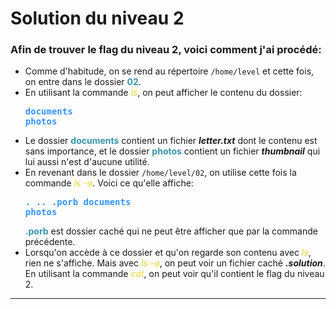 # Solution du niveau 2
### Afin de trouver le flag du niveau 2, voici comment j'ai procédé:

- Comme d'habitude, on se rend au répertoire `/home/level`  et cette fois, on entre dans le dossier <b style="color:#3794aa">02</b>.
- En utilisant la commande <i style = 'color:#E6D737'>ls</i>, on peut afficher le contenu du dossier: <pre><b style="color:#3794FF">documents  photos</b></pre>
- Le dossier <b style="color:#3794aa">documents</b> contient un fichier ***letter.txt*** dont le contenu est sans importance, et le dossier <b style="color:#3794aa">photos</b> contient un fichier ***thumbnail*** qui lui aussi n'est d'aucune utilité.
- En revenant dans le dossier  `/home/level/02`, on utilise cette fois la commande <i style = 'color:#E6D737'>ls -a</i>. Voici ce qu'elle affiche: <pre><b style="color:#3794FF">.  ..  .porb  documents  photos</b></pre> <b style="color:#3794aa">.porb</b> est dossier caché qui ne peut être afficher que par la commande précédente.
- Lorsqu'on accède à ce dossier et qu'on regarde son contenu avec <i style = 'color:#E6D737'>ls</i>, rien ne s'affiche. Mais avec <i style = 'color:#E6D737'>ls -a</i>, on peut voir un fichier caché ***.solution***. En utilisant la commande  <i style = 'color:#E6D737'>cat</i>, on peut voir qu'il contient le flag du niveau 2.
---